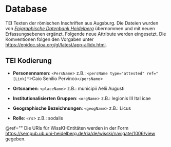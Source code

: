 # Database

TEI Texten der römischen Inschriften aus Augsburg. Die Dateien wurden von [*Epigraphische Datenbank Heidelberg*](https://edh-www.adw.uni-heidelberg.de/) übernommen und mit neuen Erfassungsebenen ergänzt. Folgende neue Attribute werden eingesetzt. Die Komventionen folgen den Vorgaben unter https://epidoc.stoa.org/gl/latest/app-allidx.html.

## TEI Kodierung

- **Personennamen**: `<PersName`>     z.B.: `<persName type="attested" ref="[Link]"`><expan><abbr>C</abbr><ex>aio</ex></expan> Senilio Pervinc<supplied                                                     reason="lost">o</supplied>`</persName`>

- **Ortsnamen**: `<placeName`>     z.B.: <placeName ref="[Link]"><expan><abbr>mun</abbr><ex>icipii</ex></expan> <expan><abbr>Ael</abbr><ex>ii</ex></expan>                                              <expan><abbr>Aug</abbr><ex>usti</ex></expan></placeName >

- **Institutionalisierten Gruppen**: `<orgName`>     z.B.: <orgName ref="[Link]"><expan><abbr>leg</abbr><ex>ionis</ex></expan> III <expan><abbr>Ital</abbr>                                                              <ex>icae</ex></expan></orgName >

- **Geographische Bezeichnungen**: `<geogName`>      z.B.: <geoName ref="[Link]">Licus</geoName > 

- **Rolle**: `<rs`>       z.B.:        <rs type="role" ref="[Link]">soda<supplied reason="lost">lis</supplied></rs >     

@ref="" Die URIs für WissKI-Entitäten werden in der Form https://sempub.ub.uni-heidelberg.de/ria/de/wisski/navigate/1006/view gegeben.


